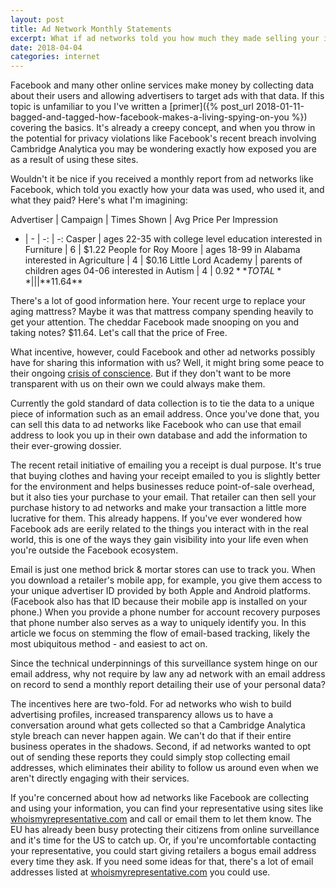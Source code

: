 ```yaml
---
layout: post
title: Ad Network Monthly Statements
excerpt: What if ad networks told you how much they made selling your information, and who they sold it to?
date: 2018-04-04
categories: internet
---
```

Facebook and many other online services make money by collecting data about their users and allowing advertisers to target ads with that data. If this topic is unfamiliar to you I've written a [primer]({% post_url 2018-01-11-bagged-and-tagged-how-facebook-makes-a-living-spying-on-you %}) covering the basics. It's already a creepy concept, and when you throw in the potential for privacy violations like Facebook's recent breach involving Cambridge Analytica you may be wondering exactly how exposed you are as a result of using these sites.

Wouldn't it be nice if you received a monthly report from ad networks like Facebook, which told you exactly how your data was used, who used it, and what they paid? Here's what I'm imagining:

Advertiser | Campaign | Times Shown | Avg Price Per Impression
- | - | -: | -:
Casper | ages 22-35 with college level education interested in Furniture | 6 | $1.22
People for Roy Moore | ages 18-99 in Alabama interested in Agriculture | 4 | $0.16
Little Lord Academy | parents of children ages 04-06 interested in Autism | 4 | $0.92
**TOTAL** | | | **$11.64**

There's a lot of good information here. Your recent urge to replace your aging mattress? Maybe it was that mattress company spending heavily to get your attention. The cheddar Facebook made snooping on you and taking notes? $11.64. Let's call that the price of Free.

What incentive, however, could Facebook and other ad networks possibly have for sharing this information with us? Well, it might bring some peace to their ongoing [crisis of conscience](http://www.apnewsarchive.com/2018/Facebook-is-asking-users-whether-they-think-it-s-good-for-the-world-in-a-poll-sent-to-an-unspecified-number-of-people/id-bc74a9598d924601aeb9a8415dfb701d). But if they don't want to be more transparent with us on their own we could always make them.

Currently the gold standard of data collection is to tie the data to a unique piece of information such as an email address. Once you've done that, you can sell this data to ad networks like Facebook who can use that email address to look you up in their own database and add the information to their ever-growing dossier.

The recent retail initiative of emailing you a receipt is dual purpose. It's true that buying clothes and having your receipt emailed to you is slightly better for the environment and helps businesses reduce point-of-sale overhead, but it also ties your purchase to your email. That retailer can then sell your purchase history to ad networks and make your transaction a little more lucrative for them. This already happens. If you've ever wondered how Facebook ads are eerily related to the things you interact with in the real world, this is one of the ways they gain visibility into your life even when you're outside the Facebook ecosystem.

Email is just one method brick & mortar stores can use to track you. When you download a retailer's mobile app, for example, you give them access to your unique advertiser ID provided by both Apple and Android platforms. (Facebook also has that ID because their mobile app is installed on your phone.) When you provide a phone number for account recovery purposes that phone number also serves as a way to uniquely identify you. In this article we focus on stemming the flow of email-based tracking, likely the most ubiquitous method - and easiest to act on.

Since the technical underpinnings of this surveillance system hinge on our email address, why not require by law any ad network with an email address on record to send a monthly report detailing their use of your personal data?

The incentives here are two-fold. For ad networks who wish to build advertising profiles, increased transparency allows us to have a conversation around what gets collected so that a Cambridge Analytica style breach can never happen again. We can't do that if their entire business operates in the shadows. Second, if ad networks wanted to opt out of sending these reports they could simply stop collecting email addresses, which eliminates their ability to follow us around even when we aren't directly engaging with their services.

If you're concerned about how ad networks like Facebook are collecting and using your information, you can find your representative using sites like [whoismyrepresentative.com](https://whoismyrepresentative.com/) and call or email them to let them know. The EU has already been busy protecting their citizens from online surveillance and it's time for the US to catch up. Or, if you're uncomfortable contacting your representative, you could start giving retailers a bogus email address every time they ask. If you need some ideas for that, there's a lot of email addresses listed at [whoismyrepresentative.com](https://whoismyrepresentative.com/) you could use.
